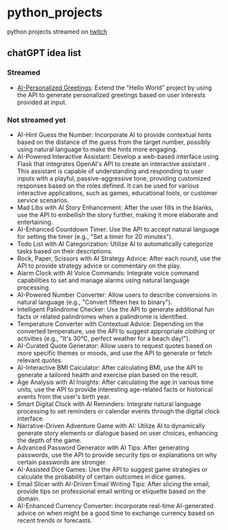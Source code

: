 # python_projects

python projects streamed on [twitch](https://twitch.tv/guccid0nut/)

## chatGPT idea list

### Streamed

- [AI-Personalized Greetings](https://www.twitch.tv/videos/2125259476): Extend the "Hello World" project by using the
  API to generate personalized greetings based on user interests provided at input.

### Not streamed  yet

- AI-Hint Guess the Number: Incorporate AI to provide contextual hints based on the distance of the guess from the
  target number, possibly using natural language to make the hints more engaging.
- AI-Powered Interactive Assistant: Develop a web-based interface using Flask that integrates OpenAI's API to create an
  interactive assistant . This assistant is capable of understanding and responding to user inputs with a playful,
  passive-aggressive tone, providing customized responses based on the roles defined. It can be used for various 
  interactive applications, such as games, educational tools, or customer service scenarios.
- Mad Libs with AI Story Enhancement: After the user fills in the blanks, use the API to embellish the story further,
  making it more elaborate and entertaining.
- AI-Enhanced Countdown Timer: Use the API to accept natural language for setting the timer (e.g., "Set a timer for 20
  minutes").
- Todo List with AI Categorization: Utilize AI to automatically categorize tasks based on their descriptions.
- Rock, Paper, Scissors with AI Strategy Advice: After each round, use the API to provide strategy advice or commentary
  on the play.
- Alarm Clock with AI Voice Commands: Integrate voice command capabilities to set and manage alarms using natural
  language processing.
- AI-Powered Number Converter: Allow users to describe conversions in natural language (e.g., "Convert fifteen hex to
  binary").
- Intelligent Palindrome Checker: Use the API to generate additional fun facts or related palindromes when a palindrome
  is identified.
- Temperature Converter with Contextual Advice: Depending on the converted temperature, use the API to suggest
  appropriate clothing or activities (e.g., "It's 30°C, perfect weather for a beach day!").
- AI-Curated Quote Generator: Allow users to request quotes based on more specific themes or moods, and use the API to
  generate or fetch relevant quotes.
- AI-Interactive BMI Calculator: After calculating BMI, use the API to generate a tailored health and exercise plan
  based on the result.
- Age Analysis with AI Insights: After calculating the age in various time units, use the API to provide interesting
  age-related facts or historical events from the user's birth year.
- Smart Digital Clock with AI Reminders: Integrate natural language processing to set reminders or calendar events
  through the digital clock interface.
- Narrative-Driven Adventure Game with AI: Utilize AI to dynamically generate story elements or dialogue based on user
  choices, enhancing the depth of the game.
- Advanced Password Generator with AI Tips: After generating passwords, use the API to provide security tips or
  explanations on why certain passwords are stronger.
- AI-Assisted Dice Games: Use the API to suggest game strategies or calculate the probability of certain outcomes in
  dice games.
- Email Slicer with AI-Driven Email Writing Tips: After slicing the email, provide tips on professional email writing or
  etiquette based on the domain.
- AI-Enhanced Currency Converter: Incorporate real-time AI-generated advice on when might be a good time to exchange
  currency based on recent trends or forecasts.